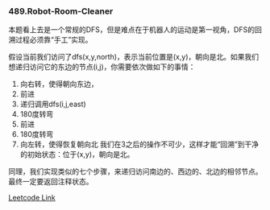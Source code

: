 ### 489.Robot-Room-Cleaner

本题看上去是一个常规的DFS，但是难点在于机器人的运动是第一视角，DFS的回溯过程必须靠“手工”实现。

假设当前我们访问了dfs(x,y,north)，表示当前位置是(x,y)，朝向是北。如果我们想递归访问它的东边的节点(i,j)，你需要依次做如下的事情：
1. 向右转，使得朝向东边，
2. 前进
3. 递归调用dfs(i,j,east)
4. 180度转弯
5. 前进
6. 180度转弯
7. 向左转，使得恢复朝向北
我们在3之后的操作不可少，这样才能“回溯”到干净的初始状态：位于(x,y)，朝向是北。

同理，我们实现类似的七个步骤，来递归访问南边的、西边的、北边的相邻节点。最终一定要返回注释状态。


[Leetcode Link](https://leetcode.com/problems/robot-room-cleaner)

